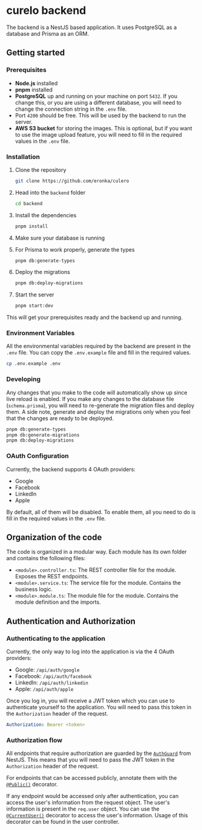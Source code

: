 # curelo backend

The backend is a NestJS based application. It uses PostgreSQL as a database and Prisma as an ORM.

## Getting started

### Prerequisites

- **Node.js** installed
- **pnpm** installed
- **PostgreSQL** up and running on your machine on port `5432`. If you change this, or you are using a different database, you will need to change the connection string in the `.env` file.
- Port `4200` should be free. This will be used by the backend to run the server.
- **AWS S3 bucket** for storing the images. This is optional, but if you want to use the image upload feature, you will need to fill in the required values in the `.env` file.

### Installation

1. Clone the repository

   ```sh
   git clone https://github.com/eronka/culero
   ```

2. Head into the `backend` folder

   ```sh
   cd backend
   ```

3. Install the dependencies

   ```sh
   pnpm install
   ```

4. Make sure your database is running

5. For Prisma to work properly, generate the types

   ```sh
   pnpm db:generate-types
   ```

6. Deploy the migrations

   ```sh
   pnpm db:deploy-migrations
   ```

7. Start the server

   ```sh
   pnpm start:dev
   ```

This will get your prerequisites ready and the backend up and running.

### Environment Variables

All the environmental variables required by the backend are present in the `.env` file. You can copy the `.env.example` file and fill in the required values.

```sh
cp .env.example .env
```

### Developing

Any changes that you make to the code will automatically show up since live reload is enabled. If you make any changes to the database file (`schema.prisma`), you will need to re-generate the migration files and deploy them. A side note, generate and deploy the migrations only when you feel that the changes are ready to be deployed.

```sh
pnpm db:generate-types
pnpm db:generate-migrations
pnpm db:deploy-migrations
```

### OAuth Configuration

Currently, the backend supports 4 OAuth providers:

- Google
- Facebook
- LinkedIn
- Apple

By default, all of them will be disabled. To enable them, all you need to do is fill in the required values in the `.env` file.

## Organization of the code

The code is organized in a modular way. Each module has its own folder and contains the following files:

- `<module>.controller.ts`: The REST controller file for the module. Exposes the REST endpoints.
- `<module>.service.ts`: The service file for the module. Contains the business logic.
- `<module>.module.ts`: The module file for the module. Contains the module definition and the imports.

## Authentication and Authorization

### Authenticating to the application

Currently, the only way to log into the application is via the 4 OAuth providers:

- Google: `/api/auth/google`
- Facebook: `/api/auth/facebook`
- LinkedIn: `/api/auth/linkedin`
- Apple: `/api/auth/apple`

Once you log in, you will receive a JWT token which you can use to authenticate yourself to the application. You will need to pass this token in the `Authorization` header of the request.

```yaml
Authorization: Bearer <token>
```

### Authorization flow

All endpoints that require authorization are guarded by the [`AuthGuard`](./src/auth/guard/auth/auth.guard.ts) from NestJS. This means that you will need to pass the JWT token in the `Authorization` header of the request.

For endpoints that can be accessed publicly, annotate them with the [`@Public()`](./src/decorators/public.decorator.ts) decorator.

If any endpoint would be accessed only after authentication, you can access the user's information from the request object. The user's information is present in the `req.user` object. You can use the [`@CurrentUser()`](./src/decorators/current-user.decorator.ts) decorator to access the user's information. Usage of this decorator can be found in the user controller.
